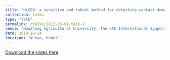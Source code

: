 ```yaml
---
title: "HiCDB: a sensitive and robust method for detecting contact domain boundaries"
collection: talks
type: "Talk"
permalink: /talks/2012-03-01-talk-1
venue: "Huazhong Agricultural University, The 5th International Symposium on 3D Genomics "
date: 2018-10-14
location: "Wuhan, Hubei"
---
```


[Download the slides here](https://github.com/ChenFengling/ChenFengling.github.io/blob/master/files/wuhan1014_fchen.pdf)
